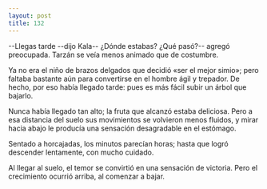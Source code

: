 ```yaml
---
layout: post
title: 132
---
```


--Llegas tarde --dijo Kala-- ¿Dónde estabas? ¿Qué pasó?-- agregó preocupada. Tarzán se veía menos animado que de costumbre.

Ya no era el niño de brazos delgados que decidió «ser el mejor simio»; pero faltaba bastante aún para convertirse en el hombre ágil y trepador. De hecho, por eso había llegado tarde: pues es más fácil subir un árbol que bajarlo.

Nunca había llegado tan alto; la fruta que alcanzó estaba deliciosa. Pero a esa distancia del suelo sus movimientos se volvieron menos fluidos, y mirar hacia abajo le producía una sensación desagradable en el estómago.

Sentado a horcajadas, los minutos parecían horas; hasta que logró descender lentamente, con mucho cuidado.

Al llegar al suelo, el temor se convirtió en una sensación de victoria. Pero el crecimiento ocurrió arriba, al comenzar a bajar.
